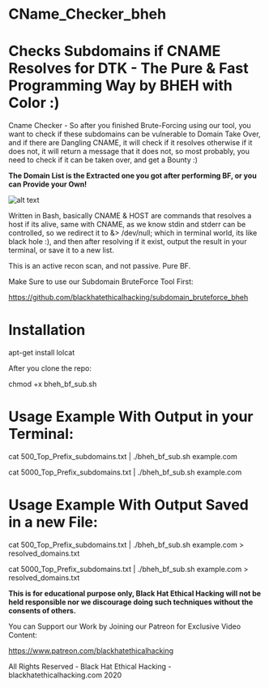 # CName_Checker_bheh

# Checks Subdomains if CNAME Resolves for DTK - The Pure & Fast Programming Way by BHEH with Color :)

Cname Checker - So after you finished Brute-Forcing using our tool, you want to check if these subdomains can be vulnerable to Domain Take Over,
and if there are Dangling CNAME, it will check if it resolves otherwise if it does not, it will return a message that it does not, so most probably,
you need to check if it can be taken over, and get a Bounty :)

**The Domain List is the Extracted one you got after performing BF, or you can Provide your Own!**

![alt text](https://imgur.com/dHAEbnN.png)

Written in Bash, basically CNAME & HOST are commands that resolves a host if its alive, same with CNAME, as we know stdin and stderr can be controlled, 
so we redirect it to &> /dev/null; which in terminal world, its like black hole :), and then after resolving if it exist, output the result in your terminal, 
or save it to a new list.

This is an active recon scan, and not passive. Pure BF.

Make Sure to use our Subdomain BruteForce Tool First:

https://github.com/blackhatethicalhacking/subdomain_bruteforce_bheh

# Installation

apt-get install lolcat

After you clone the repo:

chmod +x bheh_bf_sub.sh

# Usage Example With Output in your Terminal:

cat 500_Top_Prefix_subdomains.txt | ./bheh_bf_sub.sh example.com

cat 5000_Top_Prefix_subdomains.txt | ./bheh_bf_sub.sh example.com

# Usage Example With Output Saved in a new File:

cat 500_Top_Prefix_subdomains.txt | ./bheh_bf_sub.sh example.com > resolved_domains.txt

cat 5000_Top_Prefix_subdomains.txt | ./bheh_bf_sub.sh example.com > resolved_domains.txt

**This is for educational purpose only, Black Hat Ethical Hacking will not be held responsible nor we discourage doing such techniques without the consents of others.**

You can Support our Work by Joining our Patreon for Exclusive Video Content:

https://www.patreon.com/blackhatethicalhacking

All Rights Reserved - Black Hat Ethical Hacking - blackhatethicalhacking.com 2020
